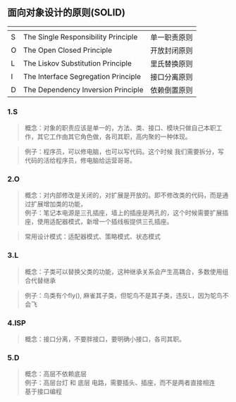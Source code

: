 

<h2 id="面向对象设计的原则solid">面向对象设计的原则(SOLID)</h2>

<table>
<thead>
<tr>
<th></th>
<th></th>
<th></th>
</tr>
</thead>
<tbody>
<tr>
<td>S</td>
<td>The Single Responsibility Principle</td>
<td>单一职责原则</td>
</tr>
<tr>
<td>O</td>
<td>The Open Closed Principle</td>
<td>开放封闭原则</td>
</tr>
<tr>
<td>L</td>
<td>The Liskov Substitution Principle</td>
<td>里氏替换原则</td>
</tr>
<tr>
<td>I</td>
<td>The Interface Segregation Principle</td>
<td>接口分离原则</td>
</tr>
<tr>
<td>D</td>
<td>The Dependency Inversion Principle</td>
<td>依赖倒置原则</td>
</tr>
</tbody>
</table><h3 id="s">1.S</h3>
<blockquote>
<p>概念：对象的职责应该是单一的，方法、类、接口、模块只做自己本职工作，其它工作由其它角色做，各司其职，高内聚的一种体现。</p>
</blockquote>
<blockquote>
<p>例子：程序员，可以修电脑，也可以写代码。这个时候 我们需要拆分，写代码的活给程序员，修电脑给运营哥哥。</p>
</blockquote>
<h3 id="o">2.O</h3>
<blockquote>
<p>概念：对内部修改是关闭的，对扩展是开放的。即不修改类的代码，而是通过扩展增加类的功能，<br>
例子：笔记本电源是三孔插座，墙上的插座是两孔的，这个时候需要扩展插座，使用适配器模式，新增一个插线板提供三孔插座。</p>
</blockquote>
<blockquote>
<p>常用设计模式：适配器模式、策略模式、状态模式</p>
</blockquote>
<h3 id="l">3.L</h3>
<blockquote>
<p>概念：子类可以替换父类的功能，这种继承关系会产生高耦合，多数使用组合代替继承</p>
</blockquote>
<blockquote>
<p>例子：鸟类有个fly(), 麻雀其子类，但鸵鸟不是其子类，违反L，因为鸵鸟不会飞</p>
</blockquote>
<h3 id="isp">4.ISP</h3>
<blockquote>
<p>概念：接口分离，不要胖接口，要明确小接口，各司其职。</p>
</blockquote>
<h3 id="d">5.D</h3>
<blockquote>
<p>概念：高层不依赖底层<br>
例子：高层台灯 和 底层 电路，需要插头、插座，而不是两者直接相连<br>
基于接口编程</p>
</blockquote>


